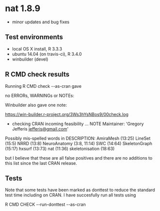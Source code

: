 # nat 1.8.9
* minor updates and bug fixes
## Test environments
* local OS X install, R 3.3.3
* ubuntu 14.04 (on travis-ci), R 3.4.0
* winbuilder (devel)

## R CMD check results
Running R CMD check --as-cran gave

no ERRORs, WARNINGs or NOTEs:

Winbuilder also gave one note:

https://win-builder.r-project.org/3Ws3hYsNBos9/00check.log

* checking CRAN incoming feasibility ... NOTE
Maintainer: 'Gregory Jefferis <jefferis@gmail.com>'

Possibly mis-spelled words in DESCRIPTION:
  AmiraMesh (13:25)
  LineSet (15:5)
  NRRD (13:8)
  NeuroAnatomy (3:8, 11:14)
  SWC (14:64)
  SkeletonGraph (15:17)
  hxsurf (13:73)
  nat (11:36)
  skeletonisation (18:63)

  
but I believe that these are all false positives and there are no additions to 
this list since the last CRAN release.

## Tests
Note that some tests have been marked as donttest to reduce the standard test
time including on CRAN. I have succesfully run all tests using 

  R CMD CHECK --run-donttest --as-cran
